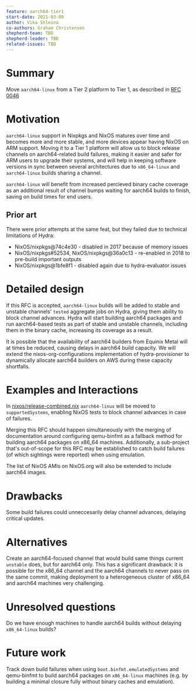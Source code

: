 ```yaml
---
feature: aarch64-tier1
start-date: 2021-03-09
author: Vika Shleina
co-authors: Graham Christensen
shepherd-team: TBD
shepherd-leader: TBD
related-issues: TBD
---
```


# Summary
[summary]: #summary

Move `aarch64-linux` from a Tier 2 platform to Tier 1, as described in [RFC 0046](/rfcs/0046-platform-support-tiers.md)

# Motivation
[motivation]: #motivation

`aarch64-linux` support in Nixpkgs and NixOS matures over time and becomes
more and more stable, and more devices appear having NixOS on ARM support.
Moving it to a Tier 1 platform will allow us to block release channels on
aarch64-related build failures, making it easier and safer for ARM users
to upgrade their systems, and will help in keeping software versions in
sync between several architectures due to `x86_64-linux` and `aarch64-linux`
builds sharing a channel.

`aarch64-linux` will benefit from increased percieved binary cache coverage
as an additional result of channel bumps waiting for aarch64 builds to finish,
saving on build times for end users.

## Prior art
There were prior attempts at the same feat, but they failed due to technical
limitations of Hydra:
 - NixOS/nixpkgs@74c4e30 - disabled in 2017 because of memory issues
 - NixOS/nixpkgs#52534, NixOS/nixpkgs@36a0c13 - re-enabled in 2018 to pre-build important outputs
 - NixOS/nixpkgs@1bfe8f1 - disabled again due to hydra-evaluator issues

# Detailed design
[design]: #detailed-design

If this RFC is accepted, `aarch64-linux` builds will be added to stable
and unstable channels' `tested` aggregate jobs on Hydra, giving them ability
to block channel advances. Hydra will start building aarch64 packages and run
aarch64-based tests as part of stable and unstable channels, including them in
the binary cache, increasing its coverage as a result.

It is possible that the availability of aarch64 builders from Equinix Metal will at times be
reduced, causing delays in aarch64 build capacity. We will extend the
nixos-org-configurations implementation of hydra-provisioner to dynamically allocate
aarch64 builders on AWS during these capacity shortfalls.

# Examples and Interactions
[examples-and-interactions]: #examples-and-interactions

<!-- This section illustrates the detailed design. This section should clarify all
confusion the reader has from the previous sections. It is especially important
to counterbalance the desired terseness of the detailed design; if you feel
your detailed design is rudely short, consider making this section longer
instead. -->

In [nixos/release-combined.nix](https://github.com/NixOS/nixpkgs/blob/master/nixos/release-combined.nix)
`aarch64-linux` will be moved to `supportedSystems`, enabling NixOS tests
to block channel advances in case of failures.

Merging this RFC should happen simultaneously with the merging of documentation
around configuring qemu-binfmt as a fallback method for building aarch64 packages on
x86_64 machines. Additionally, a sub-project that's out-of-scope for this RFC may be
established to catch build failures (of which sightings were reported) when using
emulation.

The list of NixOS AMIs on NixOS.org will also be extended to include aarch64 images.

# Drawbacks
[drawbacks]: #drawbacks

Some build failures could unneccesarily delay channel advances, delaying critical updates.

# Alternatives
[alternatives]: #alternatives

Create an aarch64-focused channel that would build same things current `unstable` does, but for aarch64 only. This has a significant drawback: it is possible for the x86_64 channel and the aarch64 channels to never pass on the same commit, making deployment to a heterogeneous cluster of x86_64 and aarch64 machines very challenging.

# Unresolved questions
[unresolved]: #unresolved-questions

Do we have enough machines to handle aarch64 builds without delaying `x86_64-linux` builds?

# Future work
[future]: #future-work

Track down build failures when using `boot.binfmt.emulatedSystems` and qemu-binfmt to build
aarch64 packages on `x86_64-linux` machines (e.g. by building a minimal closure fully without
binary caches and emulation).
